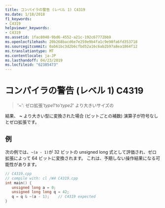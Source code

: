 ```yaml
---
title: コンパイラの警告 (レベル 1) C4319
ms.date: 1/18/2018
f1_keywords:
- C4319
helpviewer_keywords:
- C4319
ms.assetid: 1fac8048-9bd6-4552-a21c-192c67772bb9
ms.openlocfilehash: 20b268bacd6e7e259e9b4fa1c9e98fa6fd353718
ms.sourcegitcommit: 0ab61bc3d2b6cfbd52a16c6ab2b97a8ea1864f12
ms.translationtype: MT
ms.contentlocale: ja-JP
ms.lasthandoff: 04/23/2019
ms.locfileid: "62385473"
---
```

# <a name="compiler-warning-level-1-c4319"></a>コンパイラの警告 (レベル 1) C4319

> '~': ゼロ拡張'*type1*'to'*type2*' より大きいサイズの

結果、 **~** より大きい型に変換された場合 (ビットごとの補数) 演算子が符号なしとゼロ拡張です。

## <a name="example"></a>例

次の例では、`~(a - 1)`が 32 ビットの unsigned long 式として評価され、ゼロ拡張によって 64 ビットに変換されます。 これは、予期しない操作結果になる可能性があります。

```cpp
// C4319.cpp
// compile with: cl /W4 C4319.cpp
int main() {
   unsigned long a = 0;
   unsigned long long q = 42;
   q = q & ~(a - 1);    // C4319 expected
}
```
